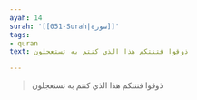 ```yaml
---
ayah: 14
surah: '[[051-Surah|سورة]]'
tags:
- quran
text: ذوقوا فتنتكم هذا الذي كنتم به تستعجلون

---
```

> ذوقوا فتنتكم هذا الذي كنتم به تستعجلون
